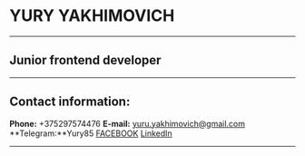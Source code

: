 # YURY YAKHIMOVICH  
***
## Junior frontend developer
***
## Contact information:
**Phone:** +375297574476
**E-mail:** yuru.yakhimovich@gmail.com  
**Telegram:**Yury85 
[FACEBOOK]( "FACEBOOK")
[LinkedIn]( "LinkedIn")
***